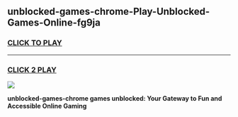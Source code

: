 
## unblocked-games-chrome-Play-Unblocked-Games-Online-fg9ja
<h3>
<a href="https://premium76.site?title=unblocked-games-chrome&ref=24A">CLICK TO PLAY</a></h3>
<hr>

<h3>
<a href="https://premium76.site?title=unblocked-games-chrome&ref=24A">CLICK 2 PLAY</a>
  
</h3>

<a href="https://premium76.site?title=unblocked-games-chrome&ref=24A"><img src="https://clearcache.store/games.png"></a>


**unblocked-games-chrome games unblocked: Your Gateway to Fun and Accessible Online Gaming**
